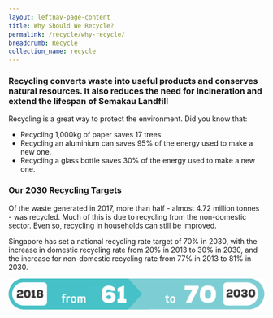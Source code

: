 ```yaml
---
layout: leftnav-page-content
title: Why Should We Recycle?
permalink: /recycle/why-recycle/
breadcrumb: Recycle
collection_name: recycle
---
```


### Recycling converts waste into useful products and conserves natural resources. It also reduces the need for incineration and extend the lifespan of Semakau Landfill

Recycling is a great way to protect the environment. Did you know that:

* Recycling 1,000kg of paper saves 17 trees.
* Recycling an aluminium can saves 95% of the energy used to make a new one.
* Recycling a glass bottle saves 30% of the energy used to make a new one.
 
### Our 2030 Recycling Targets

Of the waste generated in 2017, more than half - almost 4.72 million tonnes - was recycled. Much of this is due to recycling from the non-domestic sector. Even so, recycling in households can still be improved.

Singapore has set a national recycling rate target of 70% in 2030, with the increase in domestic recycling rate from 20% in 2013 to 30% in 2030, and the increase for non-domestic recycling rate from 77% in 2013 to 81% in 2030.

![Our recycling targets for 2030](/images/our-recycling-targets.png)


